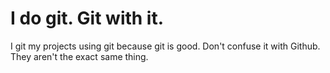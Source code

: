 # I do git. Git with it.
I git my projects using git because git is good. Don't confuse it with Github. They aren't the exact same thing.